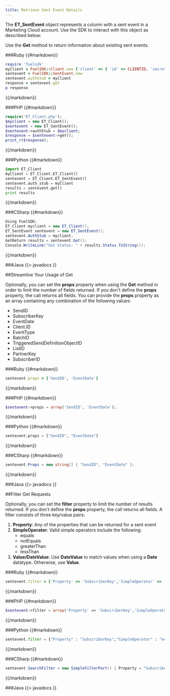 ```yaml
---
title: Retrieve Sent Event Details
---
```

The **ET_SentEvent** object represents a column with a sent event in a Marketing Cloud account. Use the SDK to interact with this object as described below:

Use the **Get** method to return information about existing sent events.

###Ruby
{{#markdown}}
```ruby  
require 'fuelsdk'
myClient = FuelSDK::Client.new {'client' => { 'id' => CLIENTID, 'secret' => SECRET }}
sentevent = FuelSDK::SentEvent.new
sentevent.authStub = myClient
response = sentevent.get
p response
```
{{/markdown}}

###PHP
{{#markdown}}
```php  
require('ET_Client.php');
$myclient = new ET_Client();
$sentevent = new ET_SentEvent();
$sentevent->authStub = $myclient;
$response = $sentevent->get();
print_r($response);
```
{{/markdown}}

###Python
{{#markdown}}
```python  
import ET_Client
myClient = ET_Client.ET_Client()
sentevent = ET_Client.ET_SentEvent()
sentevent.auth_stub = myClient
results = sentevent.get()
print results
```
{{/markdown}}

###CSharp
{{#markdown}}
```csharp  
Using FuelSDK;
ET_Client myclient = new ET_Client();
ET_SentEvent sentevent = new ET_SentEvent();
sentevent.AuthStub = myclient;
GetReturn results = sentevent.Get();
Console.WriteLine("Get Status: " + results.Status.ToString());
```
{{/markdown}}

###Java
{{> javadocs }}


##Streamline Your Usage of Get

Optionally, you can set the **props** property when using the **Get** method in order to limit the number of fields returned. If you don't define the **props** property, the call returns all fields. You can provide the **props** property as an array containing any combination of the following values:
<ul>
	<li>SendID</li>
	<li>SubscriberKey</li>
	<li>EventDate</li>
	<li>Client.ID</li>
	<li>EventType</li>
	<li>BatchID</li>
	<li>TriggeredSendDefinitionObjectID</li>
	<li>ListID</li>
	<li>PartnerKey</li>
	<li>SubscriberID</li>
</ul>

###Ruby
{{#markdown}}
```ruby  
sentevent.props = ['SendID', 'EventDate']
```
{{/markdown}}

###PHP
{{#markdown}}
```php  
$sentevent->props = array('SendID', 'EventDate');
```
{{/markdown}}

###Python
{{#markdown}}
```python  
sentevent.props = ["SendID", "EventDate"]
```
{{/markdown}}

###CSharp
{{#markdown}}
```csharp  
sentevent.Props = new string[] { "SendID", "EventDate" };
```
{{/markdown}}

###Java
{{> javadocs }}


##Filter Get Requests

Optionally, you can set the **filter** property to limit the number of results returned.  If you don't define the **props** property, the call returns all fields. A filter consists of three key/value pairs:
1. **Property**: Any of the properties that can be returned for a sent event
2. **SimpleOperator**: Valid simple operators include the following:
	*   equals
	*   notEquals
	*   greaterThan
	*   lessThan
3. **Value/DateValue**: Use **DateValue** to match values when using a **Date** datatype. Otherwise, use **Value**.
            
###Ruby
{{#markdown}}
```ruby  
sentevent.filter = {'Property' => 'SubscriberKey','SimpleOperator' => 'equals','Value' => 'example@example.com'}
```
{{/markdown}}

###PHP
{{#markdown}}
```php  
$sentevent->filter = array('Property' => 'SubscriberKey','SimpleOperator' => 'equals','Value' => 'example@example.com');
```
{{/markdown}}

###Python
{{#markdown}}
```python  
sentevent.filter = {"Property" : "SubscriberKey","SimpleOperator" : "equals","Value" : "example@example.com"}
```
{{/markdown}}

###CSharp
{{#markdown}}
```csharp  
sentevent.SearchFilter = new SimpleFilterPart() { Property = "SubscriberKey", SimpleOperator = SimpleOperators.greaterThan, Value = new string[] { "example@example.com" } };
```
{{/markdown}}

###Java
{{> javadocs }}

